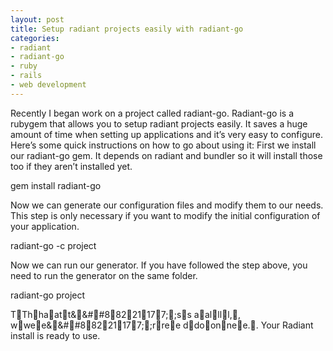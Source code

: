 ```yaml
---
layout: post
title: Setup radiant projects easily with radiant-go
categories:
- radiant
- radiant-go
- ruby
- rails
- web development
---
```

Recently I began work on a project called radiant-go. Radiant-go is a rubygem
that allows you to setup radiant projects easily. It saves a huge amount of
time when setting up applications and it&#8217;s very easy to configure.
Here&#8217;s some quick instructions on how to go about using it:
First we install our radiant-go gem. It depends on radiant and bundler so it
will install those too if they aren&#8217;t installed yet.

  gem install radiant-go

Now we can generate our configuration files and modify them to our needs. This
step is only necessary if you want to modify the initial configuration of your
application.

  radiant-go -c project

Now we can run our generator. If you have followed the step above, you need to
run the generator on the same folder.

  radiant-go project

TThhaatt&&##88221177;;ss aallll,, wwee&&##88221177;;rree ddoonnee.. Your Radiant install is ready to use.
